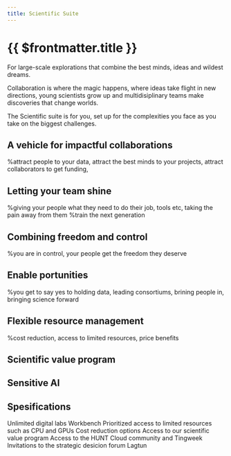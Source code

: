 ```yaml
---
title: Scientific Suite
---
```


# {{ $frontmatter.title }}


For large-scale explorations that combine the best minds, ideas and wildest dreams.

Collaboration is where the magic happens, where ideas take flight in new directions, young scientists grow up and multidisiplinary teams make discoveries that change worlds.

The Scientific suite is for you, set up for the complexities you face as you take on the biggest challenges.

## A vehicle for impactful collaborations 
%attract people to your data, attract the best minds to your projects, attract collaborators to get funding, 

## Letting your team shine
%giving your people what they need to do their job, tools etc, taking the pain away from them
%train the next generation

## Combining freedom and control
%you are in control, your people get the freedom they deserve

## Enable portunities
%you get to say yes to holding data, leading consortiums, brining people in, bringing science forward

## Flexible resource management
%cost reduction, access to limited resources, price benefits

## Scientific value program

## Sensitive AI


## Spesifications
Unlimited digital labs
Workbench
Prioritized access to limited resources such as CPU and GPUs
Cost reduction options
Access to our scientific value program
Access to the HUNT Cloud community and Tingweek
Invitations to the strategic desicion forum Lagtun 
